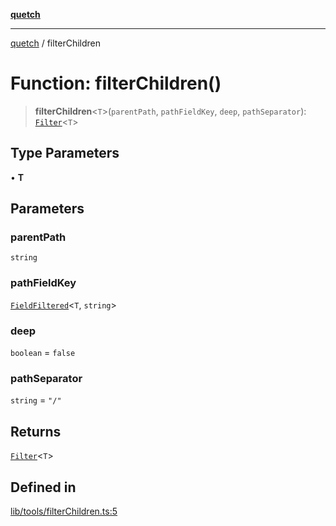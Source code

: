 [**quetch**](../README.md)

***

[quetch](../README.md) / filterChildren

# Function: filterChildren()

> **filterChildren**\<`T`\>(`parentPath`, `pathFieldKey`, `deep`, `pathSeparator`): [`Filter`](../type-aliases/Filter.md)\<`T`\>

## Type Parameters

• **T**

## Parameters

### parentPath

`string`

### pathFieldKey

[`FieldFiltered`](../type-aliases/FieldFiltered.md)\<`T`, `string`\>

### deep

`boolean` = `false`

### pathSeparator

`string` = `"/"`

## Returns

[`Filter`](../type-aliases/Filter.md)\<`T`\>

## Defined in

[lib/tools/filterChildren.ts:5](https://github.com/nevoland/quetch/blob/74684cd5cd1bd7a08980d4ce305ecc4be0c3e8b8/lib/tools/filterChildren.ts#L5)
